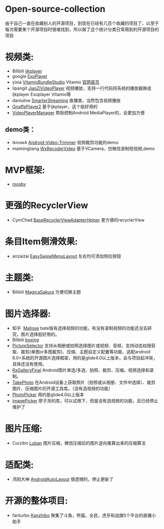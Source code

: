 # Open-source-collection
由于自己一直在收藏别人的开源项目，到现在已经有几百个收藏的项目了，以至于每次需要某个开源项目时很难找到，所以做了这个统计分类日常用到的开源项目的项目

# 视频类:
- Bilibili [ijkplayer](https://github.com/Bilibili/ijkplayer)
- google [ExoPlayer](https://github.com/google/ExoPlayer)
- yixia [VitamioBundleStudio](https://github.com/yixia/VitamioBundleStudio) Vitamio [官网首页](https://www.vitamio.org/)
- lipangit [JiaoZiVideoPlayer](https://github.com/lipangit/JiaoZiVideoPlayer) 视频播放，支持一行代码将系统的播放器换成Ijkplayer Exoplayer Vitamio等
- daniulive [SmarterStreaming](https://github.com/daniulive/SmarterStreaming) 直播类，当然包含视频播放
- [GiraffePlayer2](https://github.com/tcking/GiraffePlayer2) 基于ijkplayer，这个挺好用的
- [VideoPlayerManager](https://github.com/danylovolokh/VideoPlayerManager) 帮助控制Android MediaPlayer的，会更加方便
## demo类：
- iknow4 [Android-Video-Trimmer](https://github.com/iknow4/Android-Video-Trimmer) 视频裁剪功能的demo
- maimingliang [WxRecoderVideo](https://github.com/maimingliang/WxRecoderVideo) 基于VCamera，仿微信录制短视频,demo

# MVP框架:
- [mosby](https://github.com/sockeqwe/mosby)

# 更强的RecyclerView
- CymChad [BaseRecyclerViewAdapterHelper](https://github.com/CymChad/BaseRecyclerViewAdapterHelper) 更方便的recyclerView

# 条目Item侧滑效果:
- anzaizai [EasySwipeMenuLayout](https://github.com/anzaizai/EasySwipeMenuLayout) 左右均可添加侧拉按钮

# 主题类:
- Bilibili [MagicaSakura](https://github.com/Bilibili/MagicaSakura) 方便切换主题

# 图片选择器:
- 知乎  [Matisse](https://github.com/zhihu/Matisse)
bate版有选择视频的功能，有没有录制视频的功能还没去研究，图片选择挺好用的。
- Bilibili [boxing](https://github.com/Bilibili/boxing)
- [PictureSelector](https://github.com/LuckSiege/PictureSelector)
支持从相册或拍照选择图片或视频、音频，支持动态权限获取、裁剪(单图or多图裁剪)、压缩、主题自定义配置等功能、适配android 6.0+系统的开源图片选择框架，用的是glide4.0以上版本，会与项目起冲突，具体还没有使用。
- [RxGalleryFinal](https://github.com/FinalTeam/RxGalleryFinal)
Android图片单选/多选、拍照、裁剪、压缩。视频选择和录制。
- [TakePhoto](https://github.com/crazycodeboy/TakePhoto)
在Android设备上获取照片（拍照或从相册、文件中选择）、裁剪图片、压缩图片的开源工具库。（没有选视频的功能）
- [PhotoPicker](https://github.com/donglua/PhotoPicker) 
用的是glide4.0以上版本
- [ImagePicker](https://github.com/jeasonlzy/ImagePicker)
廖子尧的库，可以试用下，但是没有选视频的功能，且已经停止维护了

# 图片压缩:
- Curzibn [Luban](https://github.com/Curzibn/Luban) 图片压缩，微信压缩后的图片逆向推算出来的压缩算法

# 适配类:
- 鸿阳大神 [AndroidAutoLayout](https://github.com/hongyangAndroid/AndroidAutoLayout) 很遗憾的，停止更新了

# 开源的整体项目:
- fanturbo [Kanzhibo](https://github.com/fanturbo/Kanzhibo) 聚集了斗鱼，熊猫，全民，虎牙和战旗5个平台的直播小助手

